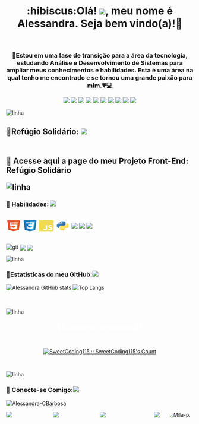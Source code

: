 


<h1 align="center">:hibiscus:Olá! <img src="https://raw.githubusercontent.com/MartinHeinz/MartinHeinz/master/wave.gif" width="30px">, meu nome é Alessandra. Seja bem vindo(a)!🌺</h1>

<br>



<h3 align="center">🌺Estou em uma fase de transição para a área da tecnologia, estudando Análise e Desenvolvimento de Sistemas para ampliar meus conhecimentos e habilidades. Esta é uma área na qual tenho me encontrado e se tornou uma grande paixão para mim.💗💻</h3>




<p align="center">
  <img src="https://raw.githubusercontent.com/innng/innng/master/assets/kyubey.gif" height="40" />
  <img src="https://raw.githubusercontent.com/innng/innng/master/assets/kyubey.gif" height="40" />
  <img src="https://raw.githubusercontent.com/innng/innng/master/assets/kyubey.gif" height="40" />
  <img src="https://raw.githubusercontent.com/innng/innng/master/assets/kyubey.gif" height="40" />
  <img src="https://raw.githubusercontent.com/innng/innng/master/assets/kyubey.gif" height="40" />
  <img src="https://raw.githubusercontent.com/innng/innng/master/assets/kyubey.gif" height="40" />
  <img src="https://raw.githubusercontent.com/innng/innng/master/assets/kyubey.gif" height="40" />
  <img src="https://raw.githubusercontent.com/innng/innng/master/assets/kyubey.gif" height="40" />
  <img src="https://raw.githubusercontent.com/innng/innng/master/assets/kyubey.gif" height="40" />
  <img src="https://raw.githubusercontent.com/innng/innng/master/assets/kyubey.gif" height="40" />
</p>



![linha](https://user-images.githubusercontent.com/73097560/115834477-dbab4500-a447-11eb-908a-139a6edaec5c.gif)

<h2> 🌺Refúgio Solidário: <img src="https://raw.githubusercontent.com/innng/innng/master/assets/kyubey.gif" height="40" /><h2>
<br/>
      🌺 Acesse aqui a page do meu Projeto Front-End:  <um href="https://alessandra-cbarbosa.github.io/Refugio-Solidario"> Refúgio Solidário </um>
  
  ![linha](https://user-images.githubusercontent.com/73097560/115834477-dbab4500-a447-11eb-908a-139a6edaec5c.gif)
  
<h3> 🌺 Habilidades: <img src="https://raw.githubusercontent.com/innng/innng/master/assets/kyubey.gif" height="40" /></h3> 
 <div style="display: inline_block"><br>    
    
   <!--icone-html-->
  <img align="center" alt="liviacorreiadasilva-HTML" height="30" width="40" src="https://raw.githubusercontent.com/devicons/devicon/master/icons/html5/html5-original.svg">
    <!--icone-css-->
  <img align="center" alt="liviacorreiadasilva-CSS" height="30" width="40" src="https://raw.githubusercontent.com/devicons/devicon/master/icons/css3/css3-original.svg">
  <!--icone javascript-->
  <img align="center" alt="liviacorreiadasilva-Js" height="30" width="40" src="https://raw.githubusercontent.com/devicons/devicon/master/icons/javascript/javascript-plain.svg">
    <!--icone-python-->
  <img align="center" alt="liviacorreiadasilva-Python" height="30" width="40" 
src="https://raw.githubusercontent.com/devicons/devicon/master/icons/python/python-original.svg">
<!--icone java-->
     <img align="center" alt=" " height="30" width="20"
     src="https://seeklogo.com/images/J/java-logo-B158C160FE-seeklogo.com.png">
    <!--icone vscode-->
    <img align="center" alt=" " height="30" width="40" 
     src="https://seeklogo.com/images/V/visual-studio-code-logo-284BC24C39-seeklogo.com.png">
     <!--icone github-->
      <img align="center" alt=" " height="30" width="40" 
     src="https://seeklogo.com/images/G/github-logo-9BBCA663A4-seeklogo.com.png">
    
  
</div>
<br/>
 <div style="display: inline_block"><br>   
   <!-- icone git -->
 <img src="https://www.vectorlogo.zone/logos/git-scm/git-scm-icon.svg" alt="git" width="40" height="30"/>
    <!-- icone csharp-->
   <img align="center" alt=" " height="30" width="40" 
     src="https://cdn.jsdelivr.net/gh/devicons/devicon@latest/icons/csharp/csharp-original.svg">
      <!-- icone .net-->
   <img align="center" alt=" " height="30" width="40" 
     src="https://cdn.jsdelivr.net/gh/devicons/devicon@latest/icons/dotnetcore/dotnetcore-original.svg">

   
 </div>


  
![linha](https://user-images.githubusercontent.com/73097560/115834477-dbab4500-a447-11eb-908a-139a6edaec5c.gif)



<h3> 🌺Estatisticas do meu GitHub:<img src="https://raw.githubusercontent.com/innng/innng/master/assets/kyubey.gif" height="40" /> </h3>

<div>  
  <span>
    <img height="180" src="https://github-readme-stats.vercel.app/api?username=Alessandra-CBarbosa&show_icons=true&theme=dracula" alt="Alessandra GitHub stats" />
    <img height="180" src="https://github-readme-stats.vercel.app/api/top-langs/?username=Alessandra-CBarbosa&layout=compact&theme=dracula" alt="Top Langs" />
  </span>
</div>
<br><br>



![linha](https://user-images.githubusercontent.com/73097560/115834477-dbab4500-a447-11eb-908a-139a6edaec5c.gif)



<h3 align="center" style="color: #fff">🌺🌺Contagem de visitantes🌺🌺</h3>
<br>
<p align="center">
  <a href="https://github.com/Alessandra-CBarbosa"><img src="https://profile-counter.glitch.me/SweetCoding115/count.svg" alt="SweetCoding115 :: SweetCoding115's Count" /></a>
</p>
<br>

![linha](https://user-images.githubusercontent.com/73097560/115834477-dbab4500-a447-11eb-908a-139a6edaec5c.gif)


 <div>
    <h3 align="left">🌺 Conecte-se Comigo:<img src="https://raw.githubusercontent.com/innng/innng/master/assets/kyubey.gif" height="40" /></h3>
     <p align="left">
         <a href="https://www.linkedin.com/in/alessandra-barbosa-65404328b/" target="blank">
             <img align="center" src="https://raw.githubusercontent.com/rahuldkjain/github-profile-readme-generator/master/src/images/icons/Social/linked-in-alt.svg" alt="Alessandra-CBarbosa" height="30" width="40" />
         </a>
        
 </div>


<div>
<img align="left" src="https://user-images.githubusercontent.com/65187002/144930161-2f783401-8d27-4fdf-a2f7-cc0ba32f1f1f.gif" width="25%" style="display:inline;"><img align="left" src="https://user-images.githubusercontent.com/65187002/144930161-2f783401-8d27-4fdf-a2f7-cc0ba32f1f1f.gif" width="25%" style="display:inline;"><img align="left" src="https://user-images.githubusercontent.com/65187002/144930161-2f783401-8d27-4fdf-a2f7-cc0ba32f1f1f.gif" width="25%" style="display:inline;">
</div><img align="right" alt="Mila-pic" height="150" style="border-radius:50px;" src="https://tgram.ru/wiki/stickers/img/BabyYoda/gif/5.gif">


 <div align="center">
        <img src="https://capsule-render.vercel.app/api?type=waving&height=100&color=ff75d0&descAlign=50&descAlignY=50&reversal=false&section=footer"/>
      </div>
